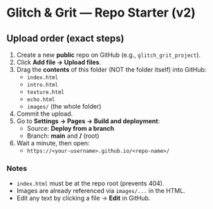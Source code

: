 # Glitch & Grit — Repo Starter (v2)

## Upload order (exact steps)
1. Create a new **public** repo on GitHub (e.g., `glitch_grit_project`).
2. Click **Add file → Upload files**.
3. Drag the **contents** of this folder (NOT the folder itself) into GitHub:
   - `index.html`
   - `intro.html`
   - `texture.html`
   - `echo.html`
   - `images/` (the whole folder)
4. Commit the upload.
5. Go to **Settings → Pages → Build and deployment**:
   - Source: **Deploy from a branch**
   - Branch: **main** and **/** (root)
6. Wait a minute, then open:
   - `https://<your-username>.github.io/<repo-name>/`

### Notes
- `index.html` must be at the repo root (prevents 404).
- Images are already referenced via `images/...` in the HTML.
- Edit any text by clicking a file → **Edit** in GitHub.
